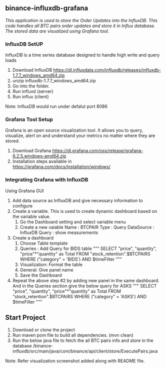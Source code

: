 ## binance-influxdb-grafana

   *This application is used to store the Order Updates into the InfluxDB. This code handles all BTC pairs order updates and store it in Influx database. The stored data are visualized using Grafana tool.*
   
### InfluxDB SetUP

InfluxDB is a time series database designed to handle high write and query loads

   1. Download InfluxDB https://dl.influxdata.com/influxdb/releases/influxdb-1.7.7_windows_amd64.zip
   2. unzip influxdb-1.7.7_windows_amd64.zip
   3. Go into the folder.
   4. Run influxd (server)
   5. Run influx (client)

   Note: InfluxDB would run under defalut port 8086 

### Grafana Tool Setup

Grafana is an open source visualization tool. It allows you to query, visualize, alert on and understand your metrics no matter where they are stored. 

   1. Download Grafana https://dl.grafana.com/oss/release/grafana-6.2.5.windows-amd64.zip
   2. Installation steps available in https://grafana.com/docs/installation/windows/

### Integrating Grafana with InfluxDB

Using Grafana GUI
   1. Add data source as InfluxDB and give necessary information to configure 
   2. Create a variable. This is used to create dynamic dashboard based on the variable value.
      1. Go the Dashboard setting and select variable menu
      2. Create a new vaiable
         Name : BTCPAIR
         Type : Query
         DataSource : InfluxDB
         Query : show measurements
   2. Create a dashboard 
      1. Choose Table template 
      2. Queries : Add Query for BIDS table
            """ SELECT "price", "quantity", "price"*"quantity"  as Total FROM "stock_retention".$BTCPAIRS WHERE ("category" = 'BIDS') AND $timeFilter """
      3. Visualization: Format the table
      4. General: Give panel name
      5. Save the Dashboard
   3. Repeat the above step #2 by adding new panel in the same dashboard. And in the Queries section give the below query for ASKS
           """ SELECT "price", "quantity", "price"*"quantity"  as Total FROM "stock_retention".$BTCPAIRS WHERE ("category" = 'ASKS') AND $timeFilter """
  
## Start Project

   1. Download or clone the project
   2. Run maven pom file to build all dependencies. (mvn clean)
   2. Run the below java file to fetch the all BTC pairs info and store in the database
         /binance-influxdb/src/main/java/com/binance/api/client/store/ExecutePairs.java

   Note: Refer visualization screenshot added along with README file.



   
 
